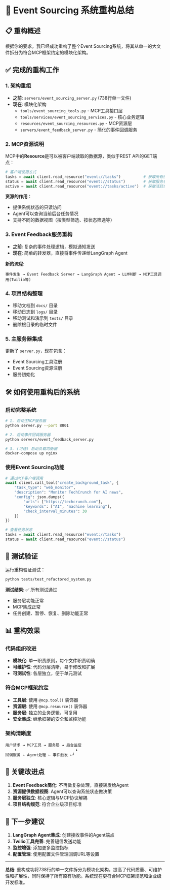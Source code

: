 # 🔄 Event Sourcing 系统重构总结

## 📋 重构概述

根据你的要求，我已经成功重构了整个Event Sourcing系统，将其从单一的大文件拆分为符合MCP框架约定的模块化架构。

## ✅ 完成的重构工作

### 1. 架构重组
- **之前**: `servers/event_sourcing_server.py` (738行单一文件)
- **现在**: 模块化架构
  - `tools/event_sourcing_tools.py` - MCP工具接口层
  - `tools/services/event_sourcing_services.py` - 核心业务逻辑
  - `resources/event_sourcing_resources.py` - MCP资源层
  - `servers/event_feedback_server.py` - 简化的事件回调服务

### 2. MCP资源说明
MCP中的**Resource**是可以被客户端读取的数据源，类似于REST API的GET端点：

```python
# 客户端使用方式
tasks = await client.read_resource("event://tasks")          # 获取所有任务
status = await client.read_resource("event://status")        # 获取服务状态
active = await client.read_resource("event://tasks/active")  # 获取活跃任务
```

**资源的作用**：
- 提供系统状态的只读访问
- Agent可以查询当前后台任务情况
- 支持不同的数据视图（按类型筛选、按状态筛选等）

### 3. Event Feedback服务重构
- **之前**: 复杂的事件处理逻辑，模拟通知发送
- **现在**: 简单的转发器，直接将事件传递给LangGraph Agent

**新的流程**:
```
事件发生 → Event Feedback Server → LangGraph Agent → LLM判断 → MCP工具调用(Twilio等)
```

### 4. 项目结构整理
- 移动文档到 `docs/` 目录
- 移动日志到 `logs/` 目录  
- 移动测试和演示到 `tests/` 目录
- 删除根目录的临时文件

### 5. 主服务器集成
更新了 `server.py`，现在包含：
- Event Sourcing工具注册
- Event Sourcing资源注册
- 服务初始化

## 🛠️ 如何使用重构后的系统

### 启动完整系统
```bash
# 1. 启动主MCP服务器
python server.py --port 8001

# 2. 启动事件回调服务器
python servers/event_feedback_server.py

# 3. (可选) 启动负载均衡器
docker-compose up nginx
```

### 使用Event Sourcing功能
```python
# 通过MCP客户端调用
await client.call_tool("create_background_task", {
    "task_type": "web_monitor",
    "description": "Monitor TechCrunch for AI news",
    "config": json.dumps({
        "urls": ["https://techcrunch.com"],
        "keywords": ["AI", "machine learning"],
        "check_interval_minutes": 30
    })
})

# 查看任务状态
tasks = await client.read_resource("event://tasks")
status = await client.read_resource("event://status")
```

## 🧪 测试验证

运行重构验证测试：
```bash
python tests/test_refactored_system.py
```

**测试结果**: ✅ 所有测试通过
- 服务层功能正常
- MCP集成正常
- 任务创建、暂停、恢复、删除功能正常

## 📊 重构效果

### 代码组织改进
- **模块化**: 单一职责原则，每个文件职责明确
- **可维护性**: 代码分层清晰，易于修改和扩展
- **可测试性**: 各层独立，便于单元测试

### 符合MCP框架约定
- **工具层**: 使用 `@mcp.tool()` 装饰器
- **资源层**: 使用 `@mcp.resource()` 装饰器
- **服务层**: 独立的业务逻辑，可复用
- **安全集成**: 继承框架的安全和监控功能

### 架构清晰度
```
用户请求 → MCP工具 → 服务层 → 后台监控
    ↑                          ↓
回调服务 ← Agent处理 ← 事件触发 ←┘
```

## 🎯 关键改进点

1. **Event Feedback简化**: 不再做复杂处理，直接转发给Agent
2. **资源提供数据视图**: Agent可以查询系统状态做决策
3. **服务层独立**: 核心逻辑与MCP协议解耦
4. **项目结构规范**: 符合企业级项目标准

## 🚀 下一步建议

1. **LangGraph Agent集成**: 创建接收事件的Agent端点
2. **Twilio工具完善**: 完善短信发送功能
3. **监控增强**: 添加更多监控指标
4. **配置管理**: 使用配置文件管理回调URL等设置

---

**总结**: 重构成功将738行的单一文件拆分为模块化架构，提高了代码质量、可维护性和扩展性，同时保持了所有原有功能。系统现在更符合MCP框架规范和企业级开发标准。 